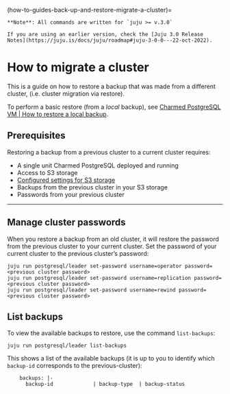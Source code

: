 (how-to-guides-back-up-and-restore-migrate-a-cluster)=


```{note}
**Note**: All commands are written for `juju >= v.3.0`

If you are using an earlier version, check the [Juju 3.0 Release Notes](https://juju.is/docs/juju/roadmap#juju-3-0-0---22-oct-2022).
```

# How to migrate a cluster

This is a guide on how to restore a backup that was made from a different cluster, (i.e. cluster migration via restore). 

To perform a basic restore (from a *local* backup), see [Charmed PostgreSQL VM | How to restore a local backup](/how-to-guides/back-up-and-restore/restore-a-backup).

## Prerequisites
Restoring a backup from a previous cluster to a current cluster requires:
- A single unit Charmed PostgreSQL deployed and running
- Access to S3 storage
- [Configured settings for S3 storage](/)
- Backups from the previous cluster in your S3 storage
- Passwords from your previous cluster

---

## Manage cluster passwords
When you restore a backup from an old cluster, it will restore the password from the previous cluster to your current cluster. Set the password of your current cluster to the previous cluster’s password:
```shell
juju run postgresql/leader set-password username=operator password=<previous cluster password> 
juju run postgresql/leader set-password username=replication password=<previous cluster password> 
juju run postgresql/leader set-password username=rewind password=<previous cluster password> 
```
## List backups
To view the available backups to restore, use the command `list-backups`:
```shell
juju run postgresql/leader list-backups 
```
This shows a list of the available backups (it is up to you to identify which `backup-id` corresponds to the previous-cluster):
```shell
    backups: |-
      backup-id             | backup-type  | backup-status
